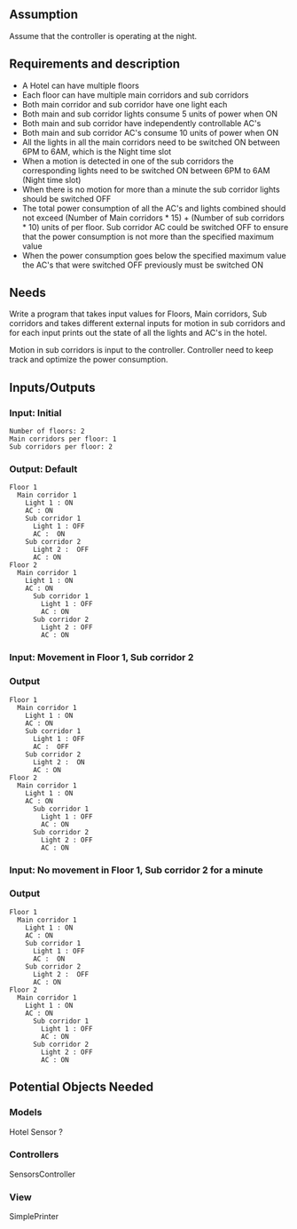 
## Assumption
Assume that the controller is operating at the night.

## Requirements and description
* A Hotel can have multiple floors
* Each floor can have multiple main corridors and sub corridors
* Both main corridor and sub corridor have one light each
* Both main and sub corridor lights consume 5 units of power when ON
* Both main and sub corridor have independently controllable AC's
* Both main and sub corridor AC's consume 10 units of power when ON
* All the lights in all the main corridors need to be switched ON between 6PM to 6AM,
which is the Night time slot
* When a motion is detected in one of the sub corridors the corresponding lights need to
be switched ON between 6PM to 6AM (Night time slot)
* When there is no motion for more than a minute the sub corridor lights should be
switched OFF
* The total power consumption of all the AC's and lights combined should not exceed
(Number of Main corridors * 15) + (Number of sub corridors * 10) units of per floor. Sub corridor AC could be switched OFF to ensure that the power consumption is not more than the specified maximum value
* When the power consumption goes below the specified maximum value the AC's that were switched OFF previously must be switched ON

## Needs
Write a program that takes input values for Floors, Main corridors, Sub corridors and takes different external inputs for motion in sub corridors and for each input prints out the state of all the lights and AC's in the hotel.  

Motion in sub corridors is input to the controller. Controller need to keep track and optimize the power consumption.


## Inputs/Outputs

### Input: Initial
```
Number of floors: 2
Main corridors per floor: 1
Sub corridors per floor: 2
```

### Output: Default
```
Floor 1
  Main corridor 1
    Light 1 : ON
    AC : ON
    Sub corridor 1
      Light 1 : OFF
      AC :  ON
    Sub corridor 2
      Light 2 :  OFF
      AC : ON
Floor 2
  Main corridor 1
    Light 1 : ON
    AC : ON
      Sub corridor 1
        Light 1 : OFF
        AC : ON
      Sub corridor 2
        Light 2 : OFF
        AC : ON
```
### Input: Movement in Floor 1, Sub corridor 2

### Output
```
Floor 1
  Main corridor 1
    Light 1 : ON
    AC : ON
    Sub corridor 1
      Light 1 : OFF
      AC :  OFF
    Sub corridor 2
      Light 2 :  ON
      AC : ON
Floor 2
  Main corridor 1
    Light 1 : ON
    AC : ON
      Sub corridor 1
        Light 1 : OFF
        AC : ON
      Sub corridor 2
        Light 2 : OFF
        AC : ON
```
### Input: No movement in Floor 1, Sub corridor 2 for a minute

### Output
```
Floor 1
  Main corridor 1
    Light 1 : ON
    AC : ON
    Sub corridor 1
      Light 1 : OFF
      AC :  ON
    Sub corridor 2
      Light 2 :  OFF
      AC : ON
Floor 2
  Main corridor 1
    Light 1 : ON
    AC : ON
      Sub corridor 1
        Light 1 : OFF
        AC : ON
      Sub corridor 2
        Light 2 : OFF
        AC : ON
```

## Potential Objects Needed

### Models
Hotel
Sensor ?

### Controllers
SensorsController

### View
SimplePrinter
